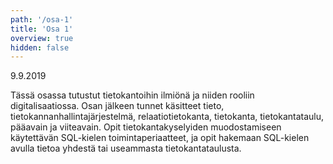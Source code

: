 ```yaml
---
path: '/osa-1'
title: 'Osa 1'
overview: true
hidden: false
---
```


<deadline>9.9.2019</deadline>


Tässä osassa tutustut tietokantoihin ilmiönä ja niiden rooliin digitalisaatiossa. Osan jälkeen tunnet käsitteet tieto, tietokannanhallintajärjestelmä, relaatiotietokanta, tietokanta, tietokantataulu, pääavain ja viiteavain. Opit tietokantakyselyiden muodostamiseen käytettävän SQL-kielen toimintaperiaatteet, ja opit hakemaan SQL-kielen avulla tietoa yhdestä tai useammasta tietokantataulusta.


<please-login></please-login>

<pages-in-this-section></pages-in-this-section>


<ab-study id="self_evaluation_k19_tikape">

<only-for-ab-group group=1>

<exercises-in-this-section ignore-quiz-tags="group-2,group-3"></exercises-in-this-section>

</only-for-ab-group>

<only-for-ab-group group=2>

<exercises-in-this-section ignore-quiz-tags="group-1,group-3"></exercises-in-this-section>

</only-for-ab-group>

<only-for-ab-group group=3>

<exercises-in-this-section ignore-quiz-tags="group-1,group-2"></exercises-in-this-section>

</only-for-ab-group>

</ab-study>
